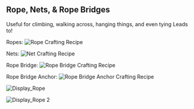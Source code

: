## Rope, Nets, & Rope Bridges

Useful for climbing, walking across, hanging things, and even tying Leads to!

Ropes:
![Rope Crafting Recipe](https://github.com/l1nkl3/ValleyCraft/blob/gh-pages/wiki-images/rope.png)

Nets:
![Net Crafting Recipe](https://github.com/l1nkl3/ValleyCraft/blob/gh-pages/wiki-images/net.png)

Rope Bridge:
![Rope Bridge Crafting Recipe](https://github.com/l1nkl3/ValleyCraft/blob/gh-pages/wiki-images/bridge.png)

Rope Bridge Anchor:
![Rope Bridge Anchor Crafting Recipe](https://github.com/l1nkl3/ValleyCraft/blob/gh-pages/wiki-images/anchor.png)

![Display_Rope](https://github.com/l1nkl3/ValleyCraft/blob/gh-pages/wiki-images/display_rope_1.png)

![Display_Rope 2](https://github.com/l1nkl3/ValleyCraft/blob/gh-pages/wiki-images/display_rope_2.png)

